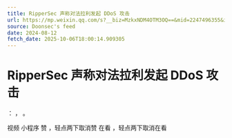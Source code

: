 ```yaml
---
title: RipperSec 声称对法拉利发起 DDoS 攻击
url: https://mp.weixin.qq.com/s?__biz=MzkxNDM4OTM3OQ==&mid=2247496355&idx=3&sn=0a99f138774593d155c5fc3b20fa6080
source: Doonsec's feed
date: 2024-08-12
fetch_date: 2025-10-06T18:00:14.909305
---
```


# RipperSec 声称对法拉利发起 DDoS 攻击

：
，
。

视频
小程序
赞
，轻点两下取消赞
在看
，轻点两下取消在看